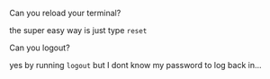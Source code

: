 Can you reload your terminal?

the super easy way is just type `reset`

Can you logout?

yes by running `logout`
but I dont know my password to log back in...
